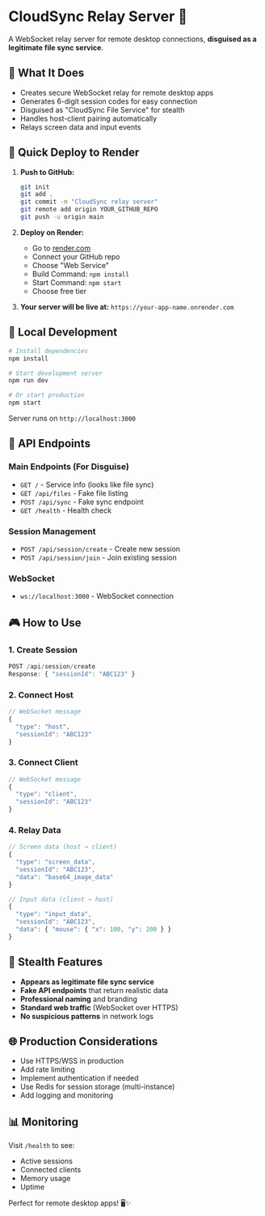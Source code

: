 # CloudSync Relay Server 🚀

A WebSocket relay server for remote desktop connections, **disguised as a legitimate file sync service**.

## 🎯 What It Does

- Creates secure WebSocket relay for remote desktop apps
- Generates 6-digit session codes for easy connection
- Disguised as "CloudSync File Service" for stealth
- Handles host-client pairing automatically
- Relays screen data and input events

## 🚀 Quick Deploy to Render

1. **Push to GitHub:**
   ```bash
   git init
   git add .
   git commit -m "CloudSync relay server"
   git remote add origin YOUR_GITHUB_REPO
   git push -u origin main
   ```

2. **Deploy on Render:**
   - Go to [render.com](https://render.com)
   - Connect your GitHub repo
   - Choose "Web Service"
   - Build Command: `npm install`
   - Start Command: `npm start`
   - Choose free tier

3. **Your server will be live at:**
   `https://your-app-name.onrender.com`

## 🔧 Local Development

```bash
# Install dependencies
npm install

# Start development server
npm run dev

# Or start production
npm start
```

Server runs on `http://localhost:3000`

## 📡 API Endpoints

### Main Endpoints (For Disguise)
- `GET /` - Service info (looks like file sync)
- `GET /api/files` - Fake file listing
- `POST /api/sync` - Fake sync endpoint
- `GET /health` - Health check

### Session Management
- `POST /api/session/create` - Create new session
- `POST /api/session/join` - Join existing session

### WebSocket
- `ws://localhost:3000` - WebSocket connection

## 🎮 How to Use

### 1. Create Session
```javascript
POST /api/session/create
Response: { "sessionId": "ABC123" }
```

### 2. Connect Host
```javascript
// WebSocket message
{
  "type": "host",
  "sessionId": "ABC123"
}
```

### 3. Connect Client  
```javascript
// WebSocket message
{
  "type": "client", 
  "sessionId": "ABC123"
}
```

### 4. Relay Data
```javascript
// Screen data (host → client)
{
  "type": "screen_data",
  "sessionId": "ABC123", 
  "data": "base64_image_data"
}

// Input data (client → host)
{
  "type": "input_data",
  "sessionId": "ABC123",
  "data": { "mouse": { "x": 100, "y": 200 } }
}
```

## 🥷 Stealth Features

- **Appears as legitimate file sync service**
- **Fake API endpoints** that return realistic data
- **Professional naming** and branding
- **Standard web traffic** (WebSocket over HTTPS)
- **No suspicious patterns** in network logs

## 🌐 Production Considerations

- Use HTTPS/WSS in production
- Add rate limiting
- Implement authentication if needed
- Use Redis for session storage (multi-instance)
- Add logging and monitoring

## 📊 Monitoring

Visit `/health` to see:
- Active sessions
- Connected clients  
- Memory usage
- Uptime

Perfect for remote desktop apps! 🖥️✨
